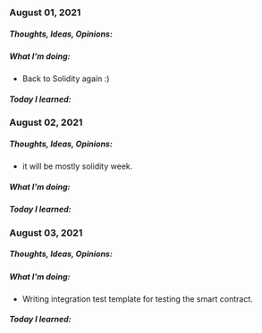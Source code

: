 ### August 01, 2021

##### 	Thoughts, Ideas, Opinions:

##### 	What I'm doing:

- Back to Solidity again :)

##### 	Today I learned:

### August 02, 2021

##### 	Thoughts, Ideas, Opinions:

- it will be mostly solidity week.

##### 	What I'm doing:

##### 	Today I learned:

### August 03, 2021

##### 	Thoughts, Ideas, Opinions:

##### 	What I'm doing:

- Writing integration test template for testing the smart contract.

##### 	Today I learned:



